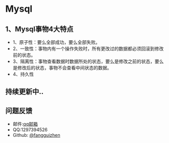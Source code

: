 # Mysql

## 1、Mysql事物4大特点

* 1、原子性：要么全部成功，要么全部失败。
* 2、一致性：事物内有一个操作失败时，所有更改过的数据都必须回滚到修改前的状态。
* 3、隔离性：事物查看数据时数据所处的状态，要么是修改之前的状态，要么是修改后的状态，事物不会查看中间状态的数据。
* 4、持久性

## 持续更新中..

## 问题反馈
* 邮件:[qq邮箱](1297394526@qq.com)
* QQ:1297394526
* Github: [@fangguizhen](https://github.com/fangguizhen)
